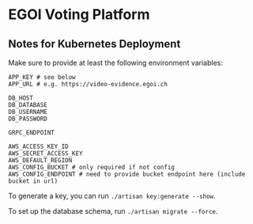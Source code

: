 # EGOI Voting Platform

## Notes for Kubernetes Deployment

Make sure to provide at least the following environment variables:

```shell
APP_KEY # see below
APP_URL # e.g. https://video-evidence.egoi.ch

DB_HOST
DB_DATABASE
DB_USERNAME
DB_PASSWORD

GRPC_ENDPOINT

AWS_ACCESS_KEY_ID
AWS_SECRET_ACCESS_KEY
AWS_DEFAULT_REGION
AWS_CONFIG_BUCKET # only required if not config
AWS_CONFIG_ENDPOINT # need to provide bucket endpoint here (include bucket in url)
```

To generate a key, you can run `./artisan key:generate --show`.

To set up the database schema, run `./artisan migrate --force`.
